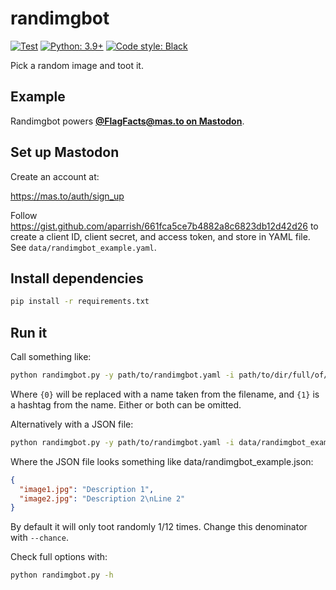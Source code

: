 # randimgbot

[![Test](https://github.com/hugovk/randimgbot/actions/workflows/test.yml/badge.svg)](https://github.com/hugovk/randimgbot/actions/workflows/test.yml)
[![Python: 3.9+](https://img.shields.io/badge/Python-3.9+-blue.svg)](https://www.python.org/downloads/)
[![Code style: Black](https://img.shields.io/badge/code%20style-Black-000000.svg)](https://github.com/psf/black)

Pick a random image and toot it.

## Example

Randimgbot powers **[@FlagFacts@mas.to on Mastodon](https://mas.to/@FlagFacts)**.

## Set up Mastodon

Create an account at:

https://mas.to/auth/sign_up

Follow https://gist.github.com/aparrish/661fca5ce7b4882a8c6823db12d42d26 to create a
client ID, client secret, and access token, and store in YAML file. See
`data/randimgbot_example.yaml`.

## Install dependencies

```bash
pip install -r requirements.txt
```

## Run it

Call something like:

```bash
python randimgbot.py -y path/to/randimgbot.yaml -i path/to/dir/full/of/images/*.jpg -t "Random thing: {0} #randomthing {1}"
```

Where `{0}` will be replaced with a name taken from the filename, and `{1}` is a hashtag
from the name. Either or both can be omitted.

Alternatively with a JSON file:

```bash
python randimgbot.py -y path/to/randimgbot.yaml -i data/randimgbot_example.json -t "Random thing: {0} #randomthing {1}"
```

Where the JSON file looks something like data/randimgbot_example.json:

```json
{
  "image1.jpg": "Description 1",
  "image2.jpg": "Description 2\nLine 2"
}
```

By default it will only toot randomly 1/12 times. Change this denominator with
`--chance`.

Check full options with:

```bash
python randimgbot.py -h
```
